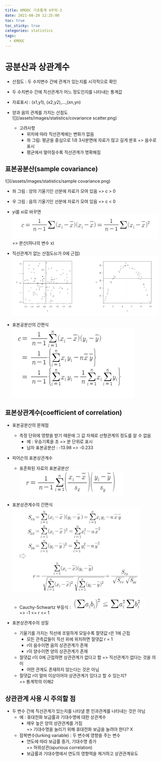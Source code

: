 ```yaml
---
title: KMOOC 기초통계 4주차-3
date: 2021-08-20 12:25:00
toc: true
toc_sticky: true
categories: statistics
tags:
  - KMOOC
---
```


# 공분산과 상관계수

- 산점도 : 두 수치변수 간에 관계가 있는지를 시각적으로 확인
- 두 수치변수 간에 직선관계가 어느 정도인지를 나타내는 통계값
- 자료표시 : (x1,y1), (x2,y2),...,(xn,yn)

- 양과 음의 관계를 가지는 산점도  
![](/assets/images/statistics/covariance scatter.png)

  - 고려사항
    - 위치에 따라 직선관계에는 변화가 없음
    - 좌 그림: 평균을 중심으로 1과 3사분면에 자료가 많고 길게 분포 => 음수로 표시
    - 평균에서 멀어질수록 직선관계가 명확해짐

## 표본공분산(sample covariance)

![](/assets/images/statistics/sample covariance.png)  
- 좌 그림 : 양의 기울기인 선분에 자료가 모여 있음 => c > 0  
- 우 그림 : 음의 기울기인 선분에 자료가 모여 있음 => c < 0
- yi를 xi로 바꾸면  
![](/assets/images/statistics/covariance2.png)  
=> 분산(하나의 변수 x)

- 직선관계가 없는 산점도(c가 0에 근접)  
![](/assets/images/statistics/covariance3.png)  

- 표본공분산의 간편식  
![](/assets/images/statistics/covariance4.png)  

## 표본상관계수(coefficient of correlation)
- 표본공분산의 문제점
  - 측정 단위에 영향을 받기 때문에 그 값 자체로 선형관계의 정도를 알 수 없음
    - 예 : 우승기록을 초 => 분 단위로 표시
    - 남자 표본공분산 : -13.98 => -0.233

- 피어슨의 표본상관계수
  - 표준화된 자료의 표본공분산  
![](/assets/images/statistics/coefficientcorr.png)  
- 표본상관계수의 간편식  
![](/assets/images/statistics/coefficientcorr2.png)   
  - Cauchy-Schwartz 부등식 : ![](/assets/images/statistics/cauchy.png)  
  => -1 <= r <= 1

- 표본상관계수의 성질
  - 기울기를 가지는 직선에 조밀하게 모일수록 절댓값 r은 1에 근접
    - 모든 관측값들이 직선 위에 위치하면 절댓값 r = 1
    - r이 음수이면 음의 상관관계가 존재
    - r이 양수이면 양의 상관관계가 존재
  - 절댓값 r이 0에 근접하면 상관관계가 없다고 함 => 직선관계가 없다는 것을 의미
    - 어떤 관계도 존재하지 않는다는 것은 아님
  - 절댓값 r이 얼마 이상이어야 상관관계가 있다고 할 수 있는지?  
  => 통계학의 이해2

## 상관관계 사용 시 주의할 점
- 두 변수 간에 직선관계가 있는지를 나타낼 뿐 인과관계를 나타내는 것은 아님
  - 예 : 휴대전화 보급률과 기대수명에 대한 상관계수
    - 매우 높은 양의 상관관계를 가짐  
    => 기대수명을 늘리기 위해 휴대전화 보급을 늘려야 한다? X
  - 잠복변수(lurking variable) : 두 변수에 영향을 주는 변수
    - 연도에 따라 보급률 증가, 기대수명 증가  
    => 허위상관(spurious correlation)
    - 보급률과 기대수명에서 연도의 영향력을 제거하고 상관관계유도
